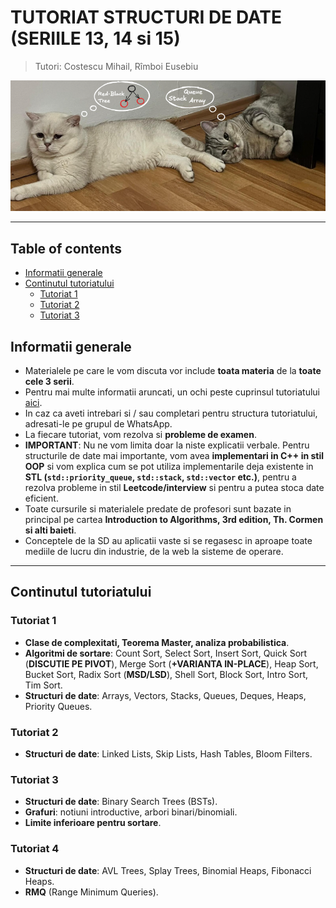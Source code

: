 # TUTORIAT STRUCTURI DE DATE (SERIILE 13, 14 si 15)

> Tutori: Costescu Mihail, Rîmboi Eusebiu

![Image](administrative_stuff/images/bestpicever.png)

---

## Table of contents
  - [Informatii generale](#informatii-generale)
  - [Continutul tutoriatului](#continutul-tutoriatului)
    - [Tutoriat 1](#tutoriat-1)
    - [Tutoriat 2](#tutoriat-2)
    - [Tutoriat 3](#tutoriat-3)

## Informatii generale
* Materialele pe care le vom discuta vor include **toata materia** de la **toate cele 3 serii**.
* Pentru mai multe informatii aruncati, un ochi peste cuprinsul tutoriatului [aici](./administrative_stuff/table_of_contents.md).
* In caz ca aveti intrebari si / sau completari pentru structura tutoriatului, adresati-le pe grupul de WhatsApp.
* La fiecare tutoriat, vom rezolva si <b>probleme de examen</b>.
* <b>IMPORTANT</b>: Nu ne vom limita doar la niste explicatii verbale. Pentru structurile de date mai importante, vom avea <b>implementari in C++ in stil OOP</b> si vom explica cum se pot utiliza implementarile deja existente in <b>STL (`std::priority_queue`, `std::stack`, `std::vector` etc.)</b>, pentru a rezolva probleme in stil <b>Leetcode/interview</b> si pentru a putea stoca date eficient.
* Toate cursurile si materialele predate de profesori sunt bazate in principal pe cartea **Introduction to Algorithms, 3rd edition, Th. Cormen si alti baieti**.
* Conceptele de la SD au aplicatii vaste si se regasesc in aproape toate mediile de lucru din industrie, de la web la sisteme de operare.

---

## Continutul tutoriatului
### Tutoriat 1
* <b>Clase de complexitati, Teorema Master, analiza probabilistica</b>.
* <b>Algoritmi de sortare</b>: Count Sort, Select Sort, Insert Sort, Quick Sort (<b>DISCUTIE PE PIVOT</b>), Merge Sort (<b>+VARIANTA IN-PLACE</b>), Heap Sort, Bucket Sort, Radix Sort (<b>MSD/LSD</b>), Shell Sort, Block Sort, Intro Sort, Tim Sort.
* <b>Structuri de date</b>: Arrays, Vectors, Stacks, Queues, Deques, Heaps, Priority Queues.

### Tutoriat 2
* <b>Structuri de date</b>: Linked Lists, Skip Lists, Hash Tables, Bloom Filters.

### Tutoriat 3
* <b>Structuri de date</b>: Binary Search Trees (BSTs).
* <b>Grafuri</b>: notiuni introductive, arbori binari/binomiali.
* <b>Limite inferioare pentru sortare</b>.

### Tutoriat 4 
* <b>Structuri de date</b>: AVL Trees, Splay Trees, Binomial Heaps, Fibonacci Heaps.
* <b>RMQ</b> (Range Minimum Queries).